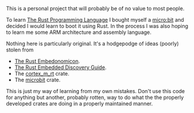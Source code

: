 This is a personal project that will probably be of no value to most
people.

To learn [The Rust Programming Language](https://www.rust-lang.org/) I
bought myself a [micro:bit](https://microbit.org/new-microbit/) and
decided I would learn to boot it using Rust. In the process I was also
hoping to learn me some ARM architecture and assembly language.

Nothing here is particularly original. It's a hodgepodge of ideas
(poorly) stolen from

  * [The Rust
    Embedonomicon](https://docs.rust-embedded.org/embedonomicon/preface.html).
  * [The Rust Embedded Discovery
    Guide](https://docs.rust-embedded.org/discovery/microbit/index.html).
  * The [cortex_m_rt](https://docs.rs/cortex-m-rt/0.7.1/cortex_m_rt/)
    crate.
  * The [microbit](https://github.com/nrf-rs/microbit) crate.
	
This is just my way of learning from my own mistakes. Don't use this
code for anything but another, probably rotten, way to do what the the
properly developed crates are doing in a properly maintained manner.
	
